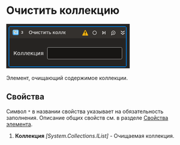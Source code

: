# Очистить коллекцию

![](<../../../../resources/activities/extra/t1/T1-ClearColl.PNG>)

Элемент, очищающий содержимое коллекции.

## Свойства

Символ `*` в названии свойства указывает на обязательность заполнения. 
Описание общих свойств см. в разделе [Свойства элемента](https://docs.primo-rpa.ru/primo-rpa/primo-studio/process/elements#svoistva-elementa).

1. **Коллекция** *[System.Collections.IList]* - Очищаемая коллекция.